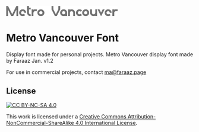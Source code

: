 <img src="https://raw.githubusercontent.com/faqro/metro-vancouver-font/main/MetroVancouverTitle.png" width="300"/>

# Metro Vancouver Font
Display font made for personal projects. Metro Vancouver display font made by Faraaz Jan. v1.2

For use in commercial projects, contact ma@faraaz.page


## License
[![CC BY-NC-SA 4.0][cc-by-nc-sa-shield]][cc-by-nc-sa]

This work is licensed under a
[Creative Commons Attribution-NonCommercial-ShareAlike 4.0 International License][cc-by-nc-sa].

[cc-by-nc-sa]: http://creativecommons.org/licenses/by-nc-sa/4.0/
[cc-by-nc-sa-shield]: https://img.shields.io/badge/License-CC%20BY--NC--SA%204.0-lightgrey.svg
